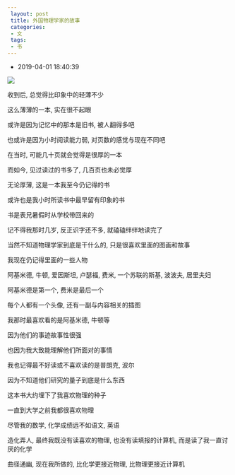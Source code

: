 ```yaml
---
 layout: post
 title: 外国物理学家的故事
 categories:
 - 文
 tags:
 - 书
---
```


- 2019-04-01 18:40:39

![](https://jerkwin.github.io/pic/2016/物理学家的故事.jpg)

收到后, 总觉得比印象中的轻薄不少

这么薄薄的一本, 实在很不起眼

或许是因为记忆中的那本是旧书, 被人翻得多吧

也或许是因为小时阅读能力弱, 对页数的感觉与现在不同吧

在当时, 可能几十页就会觉得是很厚的一本

而如今, 见过读过的书多了, 几百页也未必觉厚

无论厚薄, 这是一本我至今仍记得的书

或许也是我小时所读书中最早留有印象的书

书是表兄暑假时从学校带回来的

记不得我那时几岁, 反正识字还不多, 就磕磕绊绊地读完了

当然不知道物理学家到底是干什么的, 只是很喜欢里面的图画和故事

我现在仍记得里面的一些人物

阿基米德, 牛顿, 爱因斯坦, 卢瑟福, 费米, 一个苏联的斯基, 波波夫, 居里夫妇

阿基米德是第一个, 费米是最后一个

每个人都有一个头像, 还有一副与内容相关的插图

我那时最喜欢看的是阿基米德, 牛顿等

因为他们的事迹故事性很强

也因为我大致能理解他们所面对的事情

我也记得最不好读或不喜欢读的是普朗克, 波尔

因为不知道他们研究的量子到底是什么东西

这本书大约埋下了我喜欢物理的种子

一直到大学之前我都很喜欢物理

尽管我的数学, 化学成绩远不如语文, 英语

造化弄人, 最终我既没有读喜欢的物理, 也没有读填报的计算机, 而是读了我一直讨厌的化学

曲径通幽, 现在我所做的, 比化学更接近物理, 比物理更接近计算机

